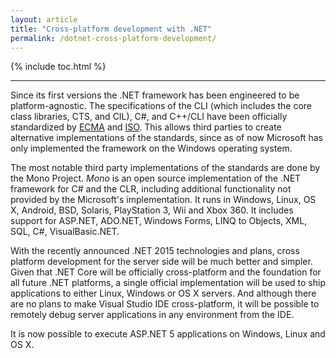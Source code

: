 ```yaml
---
layout: article
title: "Cross-platform development with .NET"
permalink: /dotnet-cross-platform-development/
---
```


{% include toc.html %}

- - -

Since its first versions the .NET framework has been engineered to be
platform-agnostic. The specifications of the CLI (which includes the core class
libraries, CTS, and CIL), C#, and C++/CLI have been officially standardized by
[ECMA](http://www.ecma-international.org) and [ISO](http://www.iso.org). This
allows third parties to create alternative implementations of the standards,
since as of now Microsoft has only implemented the framework on the Windows
operating system.

The most notable third party implementations of the standards are done by the
Mono Project. *Mono* is an open source implementation of the .NET framework for
C# and the CLR, including additional functionality not provided by the
Microsoft's implementation. It runs in Windows, Linux, OS X, Android, BSD,
Solaris, PlayStation 3, Wii and Xbox 360. It includes support for ASP.NET,
ADO.NET, Windows Forms, LINQ to Objects, XML, SQL, C#, VisualBasic.NET.

With the recently announced .NET 2015 technologies and plans, cross platform
development for the server side will be much better and simpler. Given that
.NET Core will be officially cross-platform and the foundation for all future
.NET platforms, a single official implementation will be used to ship
applications to either Linux, Windows or OS X servers. And although there are
no plans to make Visual Studio IDE cross-platform, it will be possible to
remotely debug server applications in any environment from the IDE.

It is now possible to execute ASP.NET 5 applications on Windows, Linux and OS
X.
